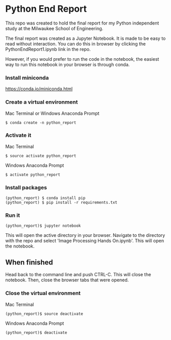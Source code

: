 # Python End Report

This repo was created to hold the final report for my Python independent study at the Milwaukee School of Engineering.

The final report was created as a Jupyter Notebook. It is made to be easy to read without interaction. You can do this in browser by clicking the PythonEndReport1.ipynb link in the repo.

However, if you would prefer to run the code in the notebook, the easiest way to run this notebook in your browser is through conda.

### Install miniconda
https://conda.io/miniconda.html

### Create a virtual environment
Mac Terminal or Windows Anaconda Prompt
```
$ conda create -n python_report
```

### Activate it
Mac Terminal
```
$ source activate python_report
```

Windows Anaconda Prompt
```
$ activate python_report
```

### Install packages
```
(python_report) $ conda install pip
(python_report) $ pip install -r requirements.txt
```


### Run it
```
(python_report)$ jupyter notebook
```
This will open the active directory in your browser. Navigate to the directory with the repo and select 'Image Processing Hands On.ipynb'. This will open the notebook.

## When finished

Head back to the command line and push CTRL-C. This will close the notebook. Then, close the browser tabs that were opened.

### Close the virtual environment
Mac Terminal
```
(python_report)$ source deactivate
```

Windows Anaconda Prompt
```
(python_report)$ deactivate
```

